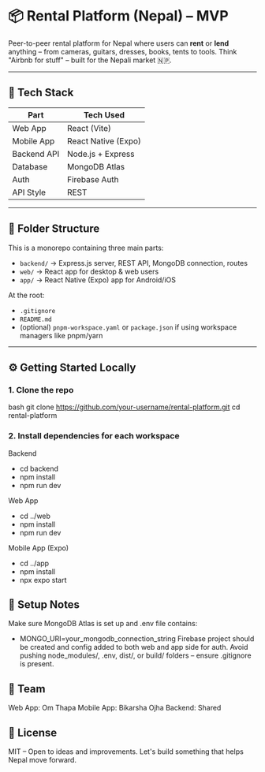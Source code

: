 # 📦 Rental Platform (Nepal) – MVP

Peer-to-peer rental platform for Nepal where users can **rent** or **lend** anything – from cameras, guitars, dresses, books, tents to tools. Think "Airbnb for stuff" – built for the Nepali market 🇳🇵.

---

## 🚀 Tech Stack

| Part        | Tech Used           |
|-------------|---------------------|
| Web App     | React (Vite)        |
| Mobile App  | React Native (Expo) |
| Backend API | Node.js + Express   |
| Database    | MongoDB Atlas       |
| Auth        | Firebase Auth       |
| API Style   | REST                |

---

## 🧱 Folder Structure

This is a monorepo containing three main parts:

- `backend/` → Express.js server, REST API, MongoDB connection, routes
- `web/` → React app for desktop & web users
- `app/` → React Native (Expo) app for Android/iOS

At the root:
- `.gitignore`
- `README.md`
- (optional) `pnpm-workspace.yaml` or `package.json` if using workspace managers like pnpm/yarn

---

## ⚙️ Getting Started Locally

### 1. Clone the repo
bash
git clone https://github.com/your-username/rental-platform.git
cd rental-platform

### 2. Install dependencies for each workspace
Backend
  - cd backend
  - npm install
  - npm run dev

Web App
  - cd ../web
  - npm install
  - npm run dev

Mobile App (Expo)
  - cd ../app
  - npm install
  - npx expo start

## 📌 Setup Notes
Make sure MongoDB Atlas is set up and .env file contains:
  - MONGO_URI=your_mongodb_connection_string
Firebase project should be created and config added to both web and app side for auth.
Avoid pushing node_modules/, .env, dist/, or build/ folders – ensure .gitignore is present.

## 👥 Team
Web App: Om Thapa
Mobile App: Bikarsha Ojha
Backend: Shared

## 📄 License
MIT – Open to ideas and improvements. Let's build something that helps Nepal move forward.